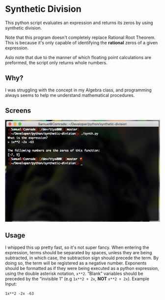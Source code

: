 # Synthetic Division
This python script evaluates an expression and returns its zeros by using synthetic division.

Note that this program doesn't completely replace Rational Root Theorem. This is because it's only capable of identifying the **rational** zeros of a given expression.

Aslo note that due to the manner of which floating point calculations are preformed, the script only returns whole numbers.

## Why?
I was struggling with the concept in my Algebra class, and programming always seems to help me understand mathematical procedures.

## Screens
![screenshot](screens/screenshot.png)

## Usage
I whipped this up pretty fast, so it's not super fancy. When entering the expression, terms should be separated by spaces, unless they are being subtracted, in which case, the subtraction sign should precede the term. By doing so, the term will be registered as a negative number. Exponents should be formatted as if they were being executed as a python expression, using the double asterisk notation, `x**2`. “Blank” variables should be preceded by the “invisible 1” (e.g `1x**2 + 2x`, **NOT** `x**2 + 2x`).
Example Input:

    1x**2 -2x -63 
